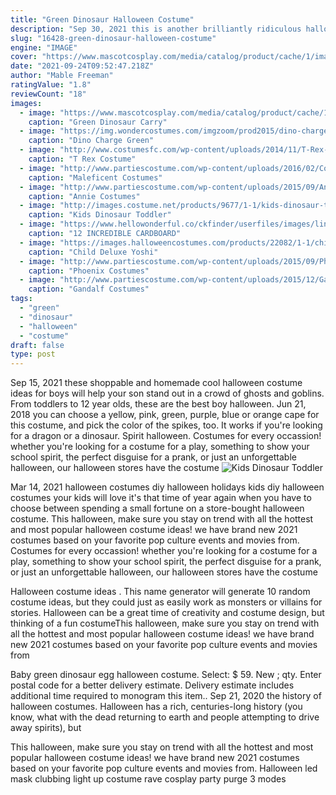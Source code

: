 ```yaml
---
title: "Green Dinosaur Halloween Costume"
description: "Sep 30, 2021 this is another brilliantly ridiculous halloween costume for men that will 100% make you the star of the party! if you're a fan of rick & morty, you can go one step further and buy a pickle rick costume! funny halloween costumes for couples. How to show that you are happy as a couple? come to a halloween"
slug: "16428-green-dinosaur-halloween-costume"
engine: "IMAGE"
cover: "https://www.mascotcosplay.com/media/catalog/product/cache/1/image/650x/040ec09b1e35df139433887a97daa66f/d/i/dino_costume_4_______.jpg"
date: "2021-09-24T09:52:47.218Z"
author: "Mable Freeman"
ratingValue: "1.8"
reviewCount: "18"
images:
  - image: "https://www.mascotcosplay.com/media/catalog/product/cache/1/image/650x/040ec09b1e35df139433887a97daa66f/d/i/dino_costume_4_______.jpg"
    caption: "Green Dinosaur Carry"
  - image: "https://img.wondercostumes.com/imgzoom/prod2015/dino-charge-green-ranger-costume.jpg"
    caption: "Dino Charge Green"
  - image: "http://www.costumesfc.com/wp-content/uploads/2014/11/T-Rex-Toddler-Costume.jpg"
    caption: "T Rex Costume"
  - image: "http://www.partiescostume.com/wp-content/uploads/2016/02/Costume-Maleficent.jpg"
    caption: "Maleficent Costumes"
  - image: "http://www.partiescostume.com/wp-content/uploads/2015/09/Annie-Costume-Pictures.jpg"
    caption: "Annie Costumes"
  - image: "http://images.costume.net/products/9677/1-1/kids-dinosaur-toddler-costume.jpg"
    caption: "Kids Dinosaur Toddler"
  - image: "https://www.hellowonderful.co/ckfinder/userfiles/images/linnaxuphotography_Dino_October092011_DSC_0003.jpg"
    caption: "12 INCREDIBLE CARDBOARD"
  - image: "https://images.halloweencostumes.com/products/22082/1-1/child-deluxe-yoshi-costume.jpg"
    caption: "Child Deluxe Yoshi"
  - image: "http://www.partiescostume.com/wp-content/uploads/2015/09/Phoenix-Costume-Ideas.jpg"
    caption: "Phoenix Costumes"
  - image: "http://www.partiescostume.com/wp-content/uploads/2015/12/Gandalf-Costume.jpg"
    caption: "Gandalf Costumes"
tags:
  - "green"
  - "dinosaur"
  - "halloween"
  - "costume"
draft: false
type: post
---
```


Sep 15, 2021 these shoppable and homemade cool halloween costume ideas for boys will help your son stand out in a crowd of ghosts and goblins. From toddlers to 12 year olds, these are the best boy halloween. Jun 21, 2018 you can choose a yellow, pink, green, purple, blue or orange cape for this costume, and pick the color of the spikes, too. It works if you're looking for a dragon or a dinosaur. Spirit halloween. Costumes for every occassion! whether you're looking for a costume for a play, something to show your school spirit, the perfect disguise for a prank, or just an unforgettable halloween, our halloween stores have the costume
![Kids Dinosaur Toddler](http://images.costume.net/products/9677/1-1/kids-dinosaur-toddler-costume.jpg "Kids Dinosaur Toddler")

Mar 14, 2021 halloween costumes diy halloween holidays kids diy halloween costumes your kids will love it&#39;s that time of year again when you have to choose between spending a small fortune on a store-bought halloween costume. This halloween, make sure you stay on trend with all the hottest and most popular halloween costume ideas! we have brand new 2021 costumes based on your favorite pop culture events and movies from. Costumes for every occassion! whether you&#39;re looking for a costume for a play, something to show your school spirit, the perfect disguise for a prank, or just an unforgettable halloween, our halloween stores have the costume
<!--inArticleAds-->

<!--galleryOne-->

Halloween costume ideas . This name generator will generate 10 random costume ideas, but they could just as easily work as monsters or villains for stories. Halloween can be a great time of creativity and costume design, but thinking of a fun costumeThis halloween, make sure you stay on trend with all the hottest and most popular halloween costume ideas! we have brand new 2021 costumes based on your favorite pop culture events and movies from
<!--inArticleAds-->

<!--galleryTwo-->

Baby green dinosaur egg halloween costume. Select: $ 59. New ; qty. Enter postal code for a better delivery estimate. Delivery estimate includes additional time required to monogram this item.. Sep 21, 2020 the history of halloween costumes. Halloween has a rich, centuries-long history (you know, what with the dead returning to earth and people attempting to drive away spirits), but
<!--galleryThree-->

This halloween, make sure you stay on trend with all the hottest and most popular halloween costume ideas! we have brand new 2021 costumes based on your favorite pop culture events and movies from. Halloween led mask clubbing light up costume rave cosplay party purge 3 modes